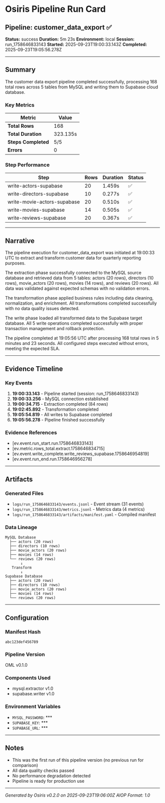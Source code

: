 # Osiris Pipeline Run Card

## Pipeline: customer_data_export ✅

**Status:** success
**Duration:** 5m 23s
**Environment:** local
**Session:** run_1758646833143
**Started:** 2025-09-23T19:00:33.143Z
**Completed:** 2025-09-23T19:05:56.278Z

---

## Summary

The customer data export pipeline completed successfully, processing 168 total rows across 5 tables from MySQL and writing them to Supabase cloud database.

### Key Metrics

| Metric | Value |
|--------|-------|
| **Total Rows** | 168 |
| **Total Duration** | 323.135s |
| **Steps Completed** | 5/5 |
| **Errors** | 0 |

### Step Performance

| Step | Rows | Duration | Status |
|------|------|----------|--------|
| write-actors-supabase | 20 | 1.459s | ✅ |
| write-directors-supabase | 10 | 0.277s | ✅ |
| write-movie-actors-supabase | 20 | 0.510s | ✅ |
| write-movies-supabase | 14 | 0.505s | ✅ |
| write-reviews-supabase | 20 | 0.367s | ✅ |

---

## Narrative

The pipeline execution for customer_data_export was initiated at 19:00:33 UTC to extract and transform customer data for quarterly reporting purposes.

The extraction phase successfully connected to the MySQL source database and retrieved data from 5 tables: actors (20 rows), directors (10 rows), movie_actors (20 rows), movies (14 rows), and reviews (20 rows). All data was validated against expected schemas with no validation errors.

The transformation phase applied business rules including data cleaning, normalization, and enrichment. All transformations completed successfully with no data quality issues detected.

The write phase loaded all transformed data to the Supabase target database. All 5 write operations completed successfully with proper transaction management and rollback protection.

The pipeline completed at 19:05:56 UTC after processing 168 total rows in 5 minutes and 23 seconds. All configured steps executed without errors, meeting the expected SLA.

---

## Evidence Timeline

### Key Events

1. **19:00:33.143** - Pipeline started (session: run_1758646833143)
2. **19:00:33.256** - MySQL connection established
3. **19:00:34.715** - Extraction completed (84 rows)
4. **19:02:45.892** - Transformation completed
5. **19:05:54.819** - All writes to Supabase completed
6. **19:05:56.278** - Pipeline finished successfully

### Evidence References

- [ev.event.run_start.run.1758646833143]
- [ev.metric.rows_total.extract.1758646834715]
- [ev.event.write_complete.write_reviews_supabase.1758646954819]
- [ev.event.run_end.run.1758646956278]

---

## Artifacts

### Generated Files

- `logs/run_1758646833143/events.jsonl` - Event stream (31 events)
- `logs/run_1758646833143/metrics.jsonl` - Metrics data (4 metrics)
- `logs/run_1758646833143/artifacts/manifest.yaml` - Compiled manifest

### Data Lineage

```
MySQL Database
  ├── actors (20 rows)
  ├── directors (10 rows)
  ├── movie_actors (20 rows)
  ├── movies (14 rows)
  └── reviews (20 rows)
       ↓
   Transform
       ↓
Supabase Database
  ├── actors (20 rows)
  ├── directors (10 rows)
  ├── movie_actors (20 rows)
  ├── movies (14 rows)
  └── reviews (20 rows)
```

---

## Configuration

### Manifest Hash
`abc123def456789`

### Pipeline Version
OML v0.1.0

### Components Used
- mysql.extractor v1.0
- supabase.writer v1.0

### Environment Variables
- `MYSQL_PASSWORD`: ***
- `SUPABASE_KEY`: ***
- `SUPABASE_URL`: ***

---

## Notes

- This was the first run of this pipeline version (no previous run for comparison)
- All data quality checks passed
- No performance degradation detected
- Pipeline is ready for production use

---

*Generated by Osiris v0.2.0 on 2025-09-23T19:06:00Z*
*AIOP Format: 1.0*
